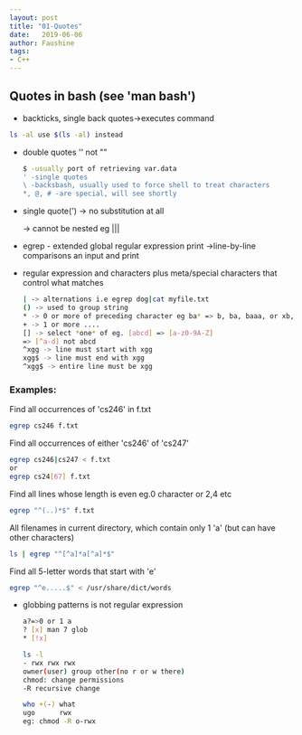 ```yaml
---
layout: post
title: "01-Quotes"
date:   2019-06-06
author: Faushine
tags: 
- C++
---
```

## Quotes in bash (see 'man bash')

- backticks, single back quotes->executes command

```bash
ls -al use $(ls -al) instead
```

- double quotes '' not ""

    ```bash
    $ -usually port of retrieving var.data
    ' -single quotes
    \ -backsbash, usually used to force shell to treat characters
    *, @, # -are special, will see shortly  
    ```

- single quote(') 
  -> no substitution at all
  
  -> cannot be nested eg |||

- egrep - extended global regular expression print 
  ->line-by-line comparisons an input and print

- regular expression and characters plus meta/special characters that control what matches

    ```bash
    | -> alternations i.e egrep dog|cat myfile.txt
    () -> used to group string
    * -> 0 or more of preceding character eg ba* => b, ba, baaa, or xb, xby
    + -> 1 or more ....
    [] -> select *one* of eg. [abcd] => [a-z0-9A-Z]
    => [^a-d] not abcd
    ^xgg -> line must start with xgg
    xgg$ -> line must end with xgg
    ^xgg$ -> entire line must be xgg
    ```

### Examples:

Find all occurrences of 'cs246' in f.txt

```bash
egrep cs246 f.txt
```

Find all occurrences of either 'cs246' of 'cs247'

``` bash
egrep cs246|cs247 < f.txt
or 
egrep cs24[67] f.txt
```

Find all lines whose length is even  eg.0 character or 2,4 etc

```bash
egrep "^(..)*$" f.txt
```

All filenames in current directory, which contain only 1 'a' (but can have other characters)

```bash
ls | egrep "^[^a]*a[^a]*$"
```

Find all 5-letter words that start with 'e'

```bash
egrep "^e.....$" < /usr/share/dict/words
```

- globbing patterns is not regular expression 

    ```bash
    a?=>0 or 1 a 
    ? [x] man 7 glob
    * [!x]

    ls -l
    - rwx rwx rwx
    owner(user) group other(no r or w there)
    chmod: change permissions
    -R recursive change

    who +(-) what 
    ugo      rwx
    eg: chmod -R o-rwx
    ```
